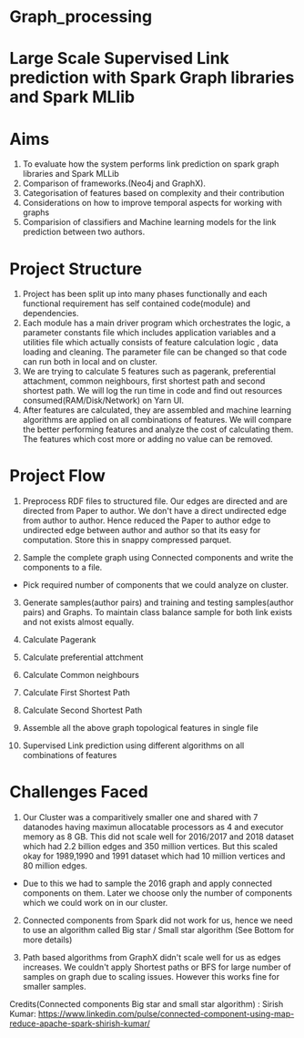 # Graph_processing
# Large Scale Supervised Link prediction with Spark Graph libraries and Spark MLlib

# Aims

1) To evaluate how the system performs link prediction on spark graph libraries and Spark MLLib
2) Comparison of frameworks.(Neo4j and GraphX).
3) Categorisation of features based on complexity and their contribution
4) Considerations on how to improve temporal aspects for working with graphs
5) Comparision of classifiers and Machine learning models for the link prediction between two authors.

# Project Structure

1) Project has been split up into many phases functionally and each functional requirement has self contained code(module) and dependencies.
2) Each module has a main driver program which orchestrates the logic, a parameter constants file which includes application variables and a utilities file which actually consists of feature calculation logic , data loading and cleaning. The parameter file can be changed so that code can run both in local and on cluster.
3) We are trying to calculate 5 features such as pagerank, preferential attachment, common neighbours, first shortest path and second shortest path. We will log the run time in code and find out resources consumed(RAM/Disk/Network) on Yarn UI.
4) After features are calculated, they are assembled and machine learning algorithms are applied on all combinations of features. We will compare the better performing features and analyze the cost of calculating them. The features which cost more or adding no value can be removed.

# Project Flow

1) Preprocess RDF files to structured file. Our edges are directed and are directed from Paper to author. We don't have a direct undirected edge from author to author. Hence reduced the Paper to author edge to undirected edge between author and author so that its easy for computation. Store this in snappy compressed parquet.

2) Sample the complete graph using Connected components and write the components to a file.
- Pick required number of components that we could analyze on cluster.

3) Generate samples(author pairs) and training and testing samples(author pairs) and Graphs. To maintain class balance sample for both link exists and not exists almost equally.

4) Calculate Pagerank

5) Calculate preferential attchment

6) Calculate Common neighbours

7) Calculate First Shortest Path

8) Calculate Second Shortest Path

9) Assemble all the above graph topological features in single file

10) Supervised Link prediction using different algorithms on all combinations of features

# Challenges Faced

1) Our Cluster was a comparitively smaller one and shared with 7 datanodes having maximun allocatable processors as 4 and executor memory as 8 GB. This did not scale well for 2016/2017 and 2018 dataset which had 2.2 billion edges and 350 million vertices. But this scaled okay for 1989,1990 and 1991 dataset which had 10 million vertices and 80 million edges.

- Due to this we had to sample the 2016 graph and apply connected components on them. Later we choose only the number of components which we could work on in our cluster.

2) Connected components from Spark did not work for us, hence we need to use an algorithm called Big star / Small star algorithm (See Bottom for more details)

3) Path based algorithms from GraphX didn't scale well for us as edges increases. We couldn't apply Shortest paths or BFS for large number of samples on graph due to scaling issues. However this works fine for smaller samples.

Credits(Connected components Big star and small star algorithm) : Sirish Kumar: https://www.linkedin.com/pulse/connected-component-using-map-reduce-apache-spark-shirish-kumar/



